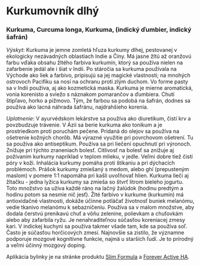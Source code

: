 Kurkumovník dlhý
================

### Kurkuma, Curcuma longa, Kurkuma, (indický ďumbier, indický šafrán)

*Výskyt*: Kurkuma je jemne zomletá hľuza kurkumy dlhej, pestovanej v ekologicky
nezávadných oblastiach Indie a Číny. Má jasne žltú až oranžovú farbu vďaka
obsahu žltého farbiva kurkumín, ktorý sa používa nielen na zafarbenie jedál ale
i šiat v Indii. Po stáročia sa kurkuma používala na Východe ako liek a farbivo,
pripisujú sa jej magické vlastnosti; na mnohých ostrovoch Pacifiku sa nosí na
ochranu proti zlým duchom. Vo forme pasty sa v Indii používa, aj ako kozmetická
maska. Kurkuma je mierne aromatická, vonia korenisto a sviežo s náznakom
pomarančov a ďumbiera. Chutí štipľavo, horko a pižmovo. Tým, že farbou sa podobá
na šafrán, dodnes sa používa ako lacná náhrada šafránu, najdrahšieho korenia.

*Uplatnenie*: V ayurvédskom lekárstve sa používa ako diuretikum, čistí krv a
povzbudzuje trávenie. V Ázii sa berie kurkuma ako tonikum a je prostriedkom
proti poruchám pečene. Pridaná do olejov sa používa na ošetrenie kožných chorôb.
Má výrazné využitie pri povrchovom ošetrení. Tu sa používa ako antiseptikum.
Používa sa pri liečení opuchnutí pri výronoch. Znižuje pri týchto zraneniach
bolesť. Citlivosť na bolesť sa znižuje aj požívaním kurkumy napríklad v teplom
mlieku, v jedle. Veľmi dobre tiež čistí póry v koži. Inhalácia kurkumy pomáha
proti štikaniu a pri dýchacích problémoch. Prášok kurkumy zmiešaný s medom,
alebo ghí (prepusteným maslom) v pomere 1:1 napomáha pri kašli uvoľňovať hlien.
Kurkuma lieči aj žltačku - jedna lyžica kurkumy sa zmieša so štvrť litrom
bieleho jogurtu. Toto množstvo sa užíva každé ráno na lačný žalúdok (hodinu
predtým a hodinu potom sa nesmie nič jesť). Žlté farbivo v kurkume (kurkumín) má
antioxidačné vlastnosti, dokáže účinne potláčať životnosť buniek melanómu, vedie
tkanivo melanómu k sebazničeniu. Používa sa v malom množstve, aby dodala čerstvú
prenikavú chuť a vôňu zelenine, polievkam a chuťovkám alebo aby zafarbila ryžu.
Je nenahraditeľnou súčasťou koreniacej zmesy kari. V indickej kuchyni sa používa
takmer všade tam, kde sa používa soľ. Často je súčasťou horčicových zmesí.
Najnovšie sa zistilo, že významne podporuje mozgové kognitívne funkcie, najmä u
starších ľudí. Je to prírodný a veľmi účinný mozgový doping.

Aplikácia bylinky je na stránke produktu [Slim
Formula](/sip/#p/slim-formula) a [Forever Active
HA](/sip/#p/forever-active-ha).

